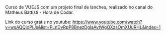 Curso de VUEJS com um projeto final de lanches, realizado no canal do Matheus Battisti - Hora de Codar.

Link do curso grátis no youtube: https://www.youtube.com/watch?v=wsAQQioPIJs&list=PLnDvRpP8BnezDglaAvtWgQXzsOmXUuRHL&index=1
